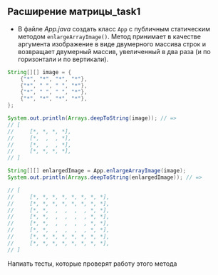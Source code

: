 ## Расширение матрицы_task1 ##
* В файле *App.java* создать класс `App` с публичным статическим методом `enlargeArrayImage()`. Метод принимает в качестве аргумента изображение в виде двумерного массива строк и возвращает двумерный массив, увеличенный в два раза (и по горизонтали и по вертикали).

```java
String[][] image = {
    {"*", "*", "*", "*"},
    {"*", " ", " ", "*"},
    {"*", " ", " ", "*"},
    {"*", "*", "*", "*"},
};

System.out.println(Arrays.deepToString(image)); // =>
// [
//     [*, *, *, *],
//     [*,  ,  , *],
//     [*,  ,  , *],
//     [*, *, *, *],
// ]

String[][] enlargedImage = App.enlargeArrayImage(image);
System.out.println(Arrays.deepToString(enlargedImage)); // =>

// [
//     [*, *, *, *, *, *, *, *],
//     [*, *, *, *, *, *, *, *],
//     [*, *,  ,  ,  ,  , *, *],
//     [*, *,  ,  ,  ,  , *, *],
//     [*, *,  ,  ,  ,  , *, *],
//     [*, *,  ,  ,  ,  , *, *],
//     [*, *, *, *, *, *, *, *],
//     [*, *, *, *, *, *, *, *],
// ]
```
Напиать тесты, которые проверят работу этого метода
